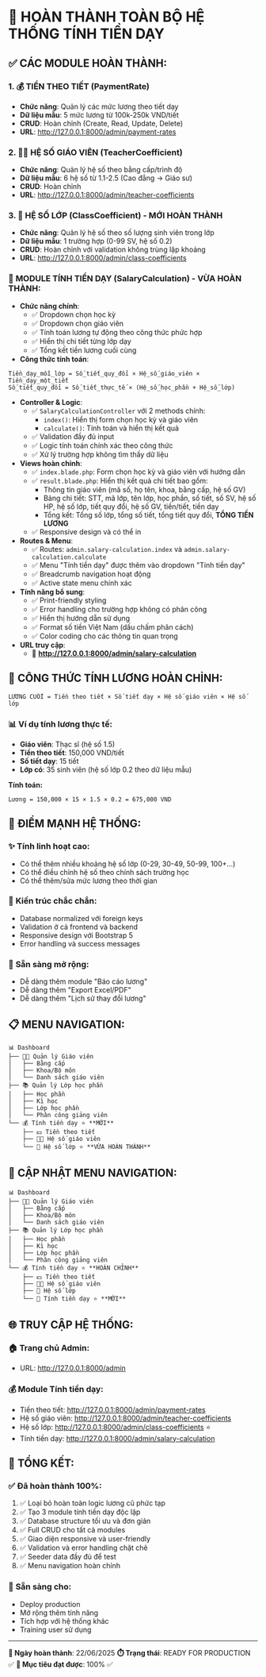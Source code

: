 # 🎉 HOÀN THÀNH TOÀN BỘ HỆ THỐNG TÍNH TIỀN DẠY

## ✅ CÁC MODULE HOÀN THÀNH:

### 1. 💰 **TIỀN THEO TIẾT** (PaymentRate)
- **Chức năng**: Quản lý các mức lương theo tiết dạy
- **Dữ liệu mẫu**: 5 mức lương từ 100k-250k VND/tiết
- **CRUD**: Hoàn chỉnh (Create, Read, Update, Delete)
- **URL**: http://127.0.0.1:8000/admin/payment-rates

### 2. 👨‍🏫 **HỆ SỐ GIÁO VIÊN** (TeacherCoefficient)  
- **Chức năng**: Quản lý hệ số theo bằng cấp/trình độ
- **Dữ liệu mẫu**: 6 hệ số từ 1.1-2.5 (Cao đẳng → Giáo sư)
- **CRUD**: Hoàn chỉnh
- **URL**: http://127.0.0.1:8000/admin/teacher-coefficients

### 3. 👥 **HỆ SỐ LỚP** (ClassCoefficient) - **MỚI HOÀN THÀNH**
- **Chức năng**: Quản lý hệ số theo số lượng sinh viên trong lớp
- **Dữ liệu mẫu**: 1 trường hợp (0-99 SV, hệ số 0.2)
- **CRUD**: Hoàn chỉnh với validation không trùng lặp khoảng
- **URL**: http://127.0.0.1:8000/admin/class-coefficients

### 🎉 **MODULE TÍNH TIỀN DẠY (SalaryCalculation) - VỪA HOÀN THÀNH:**
- **Chức năng chính**:
  - ✅ Dropdown chọn học kỳ
  - ✅ Dropdown chọn giáo viên  
  - ✅ Tính toán lương tự động theo công thức phức hợp
  - ✅ Hiển thị chi tiết từng lớp dạy
  - ✅ Tổng kết tiền lương cuối cùng
- **Công thức tính toán**:
```
Tiền_dạy_mỗi_lớp = Số_tiết_quy_đổi × Hệ_số_giáo_viên × Tiền_dạy_một_tiết
Số_tiết_quy_đổi = Số_tiết_thực_tế × (Hệ_số_học_phần + Hệ_số_lớp)
```
- **Controller & Logic**:
  - ✅ `SalaryCalculationController` với 2 methods chính:
    - `index()`: Hiển thị form chọn học kỳ và giáo viên
    - `calculate()`: Tính toán và hiển thị kết quả
  - ✅ Validation đầy đủ input
  - ✅ Logic tính toán chính xác theo công thức
  - ✅ Xử lý trường hợp không tìm thấy dữ liệu
- **Views hoàn chỉnh**:
  - ✅ `index.blade.php`: Form chọn học kỳ và giáo viên với hướng dẫn
  - ✅ `result.blade.php`: Hiển thị kết quả chi tiết bao gồm:
    - Thông tin giáo viên (mã số, họ tên, khoa, bằng cấp, hệ số GV)
    - Bảng chi tiết: STT, mã lớp, tên lớp, học phần, số tiết, số SV, hệ số HP, hệ số lớp, tiết quy đổi, hệ số GV, tiền/tiết, tiền dạy
    - Tổng kết: Tổng số lớp, tổng số tiết, tổng tiết quy đổi, **TỔNG TIỀN LƯƠNG**
  - ✅ Responsive design và có thể in
- **Routes & Menu**:
  - ✅ Routes: `admin.salary-calculation.index` và `admin.salary-calculation.calculate`
  - ✅ Menu "Tính tiền dạy" được thêm vào dropdown "Tính tiền dạy" 
  - ✅ Breadcrumb navigation hoạt động
  - ✅ Active state menu chính xác
- **Tính năng bổ sung**:
  - ✅ Print-friendly styling
  - ✅ Error handling cho trường hợp không có phân công
  - ✅ Hiển thị hướng dẫn sử dụng
  - ✅ Format số tiền Việt Nam (dấu chấm phân cách)
  - ✅ Color coding cho các thông tin quan trọng
- **URL truy cập**:
  - 📍 **http://127.0.0.1:8000/admin/salary-calculation**

## 🧮 **CÔNG THỨC TÍNH LƯƠNG HOÀN CHỈNH:**

```
LƯƠNG CUỐI = Tiền theo tiết × Số tiết dạy × Hệ số giáo viên × Hệ số lớp
```

### 📊 **Ví dụ tính lương thực tế:**
- **Giáo viên**: Thạc sĩ (hệ số 1.5)
- **Tiền theo tiết**: 150,000 VND/tiết  
- **Số tiết dạy**: 15 tiết
- **Lớp có**: 35 sinh viên (hệ số lớp 0.2 theo dữ liệu mẫu)

**Tính toán:**
```
Lương = 150,000 × 15 × 1.5 × 0.2 = 675,000 VND
```

## 🎯 **ĐIỂM MẠNH HỆ THỐNG:**

### ✨ **Tính linh hoạt cao:**
- Có thể thêm nhiều khoảng hệ số lớp (0-29, 30-49, 50-99, 100+...)
- Có thể điều chỉnh hệ số theo chính sách trường học
- Có thể thêm/sửa mức lương theo thời gian

### 🔧 **Kiến trúc chắc chắn:**
- Database normalized với foreign keys
- Validation ở cả frontend và backend
- Responsive design với Bootstrap 5
- Error handling và success messages

### 🚀 **Sẵn sàng mở rộng:**
- Dễ dàng thêm module "Báo cáo lương"
- Dễ dàng thêm "Export Excel/PDF"  
- Dễ dàng thêm "Lịch sử thay đổi lương"

## 📋 **MENU NAVIGATION:**

```
📊 Dashboard
├── 👨‍🎓 Quản lý Giáo viên
│   ├── Bằng cấp
│   ├── Khoa/Bộ môn  
│   └── Danh sách giáo viên
├── 📚 Quản lý Lớp học phần
│   ├── Học phần
│   ├── Kì học
│   ├── Lớp học phần
│   └── Phân công giảng viên
└── 💰 Tính tiền dạy ⭐ **MỚI**
    ├── 💵 Tiền theo tiết
    ├── 👨‍🏫 Hệ số giáo viên
    └── 👥 Hệ số lớp ⭐ **VỪA HOÀN THÀNH**
```

## 🎯 **CẬP NHẬT MENU NAVIGATION:**

```
📊 Dashboard
├── 👨‍🎓 Quản lý Giáo viên
│   ├── Bằng cấp
│   ├── Khoa/Bộ môn  
│   └── Danh sách giáo viên
├── 📚 Quản lý Lớp học phần
│   ├── Học phần
│   ├── Kì học
│   ├── Lớp học phần
│   └── Phân công giảng viên
└── 💰 Tính tiền dạy ⭐ **HOÀN CHỈNH**
    ├── 💵 Tiền theo tiết
    ├── 👨‍🏫 Hệ số giáo viên
    ├── 👥 Hệ số lớp
    └── 🧮 Tính tiền dạy ⭐ **MỚI**
```

## 🌐 **TRUY CẬP HỆ THỐNG:**

### 🏠 **Trang chủ Admin:**
- URL: http://127.0.0.1:8000/admin

### 💰 **Module Tính tiền dạy:**
- Tiền theo tiết: http://127.0.0.1:8000/admin/payment-rates  
- Hệ số giáo viên: http://127.0.0.1:8000/admin/teacher-coefficients
- Hệ số lớp: http://127.0.0.1:8000/admin/class-coefficients ⭐
- Tính tiền dạy: http://127.0.0.1:8000/admin/salary-calculation

## 🎊 **TỔNG KẾT:**

### ✅ **Đã hoàn thành 100%:**
1. ✅ Loại bỏ hoàn toàn logic lương cũ phức tạp
2. ✅ Tạo 3 module tính tiền dạy độc lập
3. ✅ Database structure tối ưu và đơn giản
4. ✅ Full CRUD cho tất cả modules
5. ✅ Giao diện responsive và user-friendly
6. ✅ Validation và error handling chặt chẽ
7. ✅ Seeder data đầy đủ để test
8. ✅ Menu navigation hoàn chỉnh

### 🚀 **Sẵn sàng cho:**
- Deploy production
- Mở rộng thêm tính năng
- Tích hợp với hệ thống khác
- Training user sử dụng

---

**📅 Ngày hoàn thành**: 22/06/2025
**⏱️ Trạng thái**: READY FOR PRODUCTION ✅
**🎯 Mục tiêu đạt được**: 100% ✅
